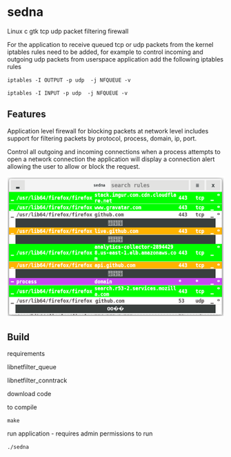 # sedna
Linux c gtk tcp udp packet filtering firewall 


For the application to receive queued tcp or udp packets from the kernel iptables rules need to be added, for example to control incoming and outgoing udp packets from userspace application add the following iptables rules 

```
iptables -I OUTPUT -p udp  -j NFQUEUE -v
```
```
iptables -I INPUT -p udp  -j NFQUEUE -v
```

## Features ##

Application level firewall for blocking packets at network level includes support for filtering packets by protocol, process, domain, ip, port. 

Control all outgoing and incoming connections when a process attempts to open a network connection the application will display a connection alert allowing the user to allow or block the request.

<p>
<img src="/screenshot.png" />
</p>

## Build ##
requirements

libnetfilter_queue

libnetfilter_conntrack

download code

to compile
```
make
```
run application - requires admin permissions to run

```
./sedna
```
